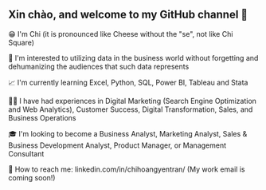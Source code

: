 ## Xin chào, and welcome to my GitHub channel 👋

😁 I'm Chi (it is pronounced like Cheese without the "se", not like Chi Square)

🧐 I'm interested to utilizing data in the business world without forgetting and dehumanizing the audiences that such data represents

📈 I'm currently learning Excel, Python, SQL, Power BI, Tableau and Stata

👩‍💼 I have had experiences in Digital Marketing (Search Engine Optimization and Web Analytics), Customer Success, Digital Transformation, Sales, and Business Operations

🎓 I'm looking to become a Business Analyst, Marketing Analyst, Sales & Business Development Analyst, Product Manager, or Management Consultant

💌 How to reach me: linkedin.com/in/chihoangyentran/ (My work email is coming soon!)

